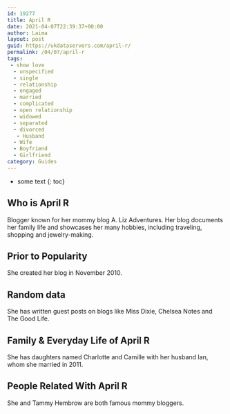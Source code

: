 ```yaml
---
id: 19277
title: April R
date: 2021-04-07T22:39:37+00:00
author: Laima
layout: post
guid: https://ukdataservers.com/april-r/
permalink: /04/07/april-r
tags:
 - show love
  - unspecified
  - single
  - relationship
  - engaged
  - married
  - complicated
  - open relationship
  - widowed
  - separated
  - divorced
   - Husband
  - Wife
  - Boyfriend
  - Girlfriend
category: Guides
---
```


* some text
{: toc}


## Who is April R
                  
                  
                  
Blogger known for her mommy blog A. Liz Adventures. Her blog documents her family life and showcases her many hobbies, including traveling, shopping and jewelry-making.
                  
              
            
              
            
                
                
                
## Prior to Popularity
                  
                  
                  
She created her blog in November 2010.
                  
              
            
              
            
                
                
                
## Random data
                  
                  
                  
She has written guest posts on blogs like Miss Dixie, Chelsea Notes and The Good Life.
                  
              
            
              
            
                
                
                
## Family & Everyday Life of April R
                  
                  
                  
She has daughters named Charlotte and Camille with her husband Ian, whom she married in 2011.
                  
              
            
              
            
                
                
                
## People Related With April R
                  
                  
                  
She and Tammy Hembrow are both famous mommy bloggers.
                  
              
            
              
            
                
              
            
              
              
            
            
              
            
          
          
          